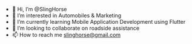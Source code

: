 - 👋 Hi, I’m @SlingHorse
- 👀 I’m interested in Automobiles & Marketing
- 🌱 I’m currently learning Mobile Application Development using Flutter
- 💞️ I’m looking to collaborate on roadside assistance
- 📫 How to reach me slinghorse@gmail.com

<!---
SlingHorse/SlingHorse is a ✨ special ✨ repository because its `README.md` (this file) appears on your GitHub profile.
You can click the Preview link to take a look at your changes.
--->
